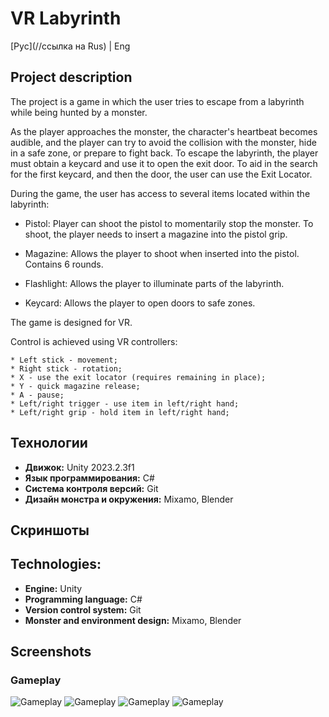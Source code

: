# VR Labyrinth

[Рус](//ссылка на Rus) | Eng

## Project description

The project is a game in which the user tries to escape from a labyrinth while being hunted by a monster. 

As the player approaches the monster, the character's heartbeat becomes audible, and the player can try to avoid the collision with the monster,
hide in a safe zone, or prepare to fight back. To escape the labyrinth, the player must obtain a keycard and use it to open the exit door.
To aid in the search for the first keycard, and then the door, the user can use the Exit Locator.

During the game, the user has access to several items located within the labyrinth:

* Pistol:
	Player can shoot the pistol to momentarily stop the monster. To shoot, the player needs to insert a magazine into the pistol grip.

* Magazine: 
	Allows the player to shoot when inserted into the pistol. Contains 6 rounds.

* Flashlight: 
	Allows the player to illuminate parts of the labyrinth.

* Keycard: 
	Allows the player to open doors to safe zones.

The game is designed for VR. 

Control is achieved using VR controllers:

	* Left stick - movement;
	* Right stick - rotation;
	* X - use the exit locator (requires remaining in place);
	* Y - quick magazine release;
	* A - pause;
	* Left/right trigger - use item in left/right hand;
	* Left/right grip - hold item in left/right hand;

## Технологии

* **Движок:** Unity 2023.2.3f1
* **Язык программирования:** C#
* **Система контроля версий:** Git
* **Дизайн монстра и окружения:** Mixamo, Blender

## Скриншоты

## Technologies:

* **Engine:** Unity
* **Programming language:** C# 
* **Version control system:** Git 
* **Monster and environment design:** Mixamo, Blender 

## Screenshots


### Gameplay

![Gameplay](../../resources/screenshots/screenshot_1.png)
![Gameplay](../../resources/screenshots/screenshot_2.png)
![Gameplay](../../resources/screenshots/screenshot_3.png)
![Gameplay](../../resources/screenshots/screenshot_4.png)
